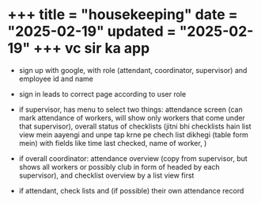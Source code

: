 +++
title = "housekeeping"
date = "2025-02-19"
updated = "2025-02-19"
+++
vc sir ka app
====================
- sign up with google, with role (attendant, coordinator, supervisor) and employee id and name
- sign in leads to correct page according to user role

- if supervisor, has menu to select two things: attendance screen (can mark attendance of workers, will show only workers that come under that supervisor), overall status of checklists (jitni bhi checklists hain list view mein aayengi and unpe tap krne pe chech list dikhegi (table form mein) with fields like time last checked, name of worker, )

- if overall coordinator: attendance overview (copy from supervisor, but shows all workers or possibly club in form of headed by each supervisor), and checklist overview by a list view first

- if attendant, check lists and (if possible) their own attendance record
